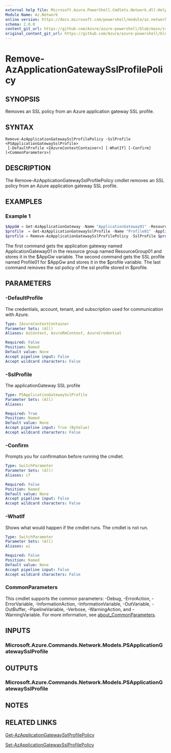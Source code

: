 ```yaml
---
external help file: Microsoft.Azure.PowerShell.Cmdlets.Network.dll-Help.xml
Module Name: Az.Network
online version: https://docs.microsoft.com/powershell/module/az.network/remove-azapplicationgatewaysslprofilepolicy
schema: 2.0.0
content_git_url: https://github.com/Azure/azure-powershell/blob/main/src/Network/Network/help/Remove-AzApplicationGatewaySslProfilePolicy.md
original_content_git_url: https://github.com/Azure/azure-powershell/blob/main/src/Network/Network/help/Remove-AzApplicationGatewaySslProfilePolicy.md
---
```


# Remove-AzApplicationGatewaySslProfilePolicy

## SYNOPSIS
Removes an SSL policy from an Azure application gateway SSL profile.

## SYNTAX

```
Remove-AzApplicationGatewaySslProfilePolicy -SslProfile <PSApplicationGatewaySslProfile>
 [-DefaultProfile <IAzureContextContainer>] [-WhatIf] [-Confirm] [<CommonParameters>]
```

## DESCRIPTION
The Remove-AzApplicationGatewaySslProfilePolicy cmdlet removes an SSL policy from an Azure application gateway SSL profile.

## EXAMPLES

### Example 1
```powershell
$AppGW = Get-AzApplicationGateway -Name "ApplicationGateway01" -ResourceGroupName "ResourceGroup01"
$profile  = Get-AzApplicationGatewaySslProfile -Name "Profile01" -ApplicationGateway $AppGw
$profile = Remove-AzApplicationGatewaySslProfilePolicy -SslProfile $profile
```

The first command gets the application gateway named ApplicationGateway01 in the resource group named ResourceGroup01 and stores it in the $AppGw variable. The second command gets the SSL profile named Profile01 for $AppGw and stores it in the $profile variable. The last command removes the ssl policy of the ssl profile stored in $profile.

## PARAMETERS

### -DefaultProfile
The credentials, account, tenant, and subscription used for communication with Azure.

```yaml
Type: IAzureContextContainer
Parameter Sets: (All)
Aliases: AzContext, AzureRmContext, AzureCredential

Required: False
Position: Named
Default value: None
Accept pipeline input: False
Accept wildcard characters: False
```

### -SslProfile
The applicationGateway SSL profile

```yaml
Type: PSApplicationGatewaySslProfile
Parameter Sets: (All)
Aliases:

Required: True
Position: Named
Default value: None
Accept pipeline input: True (ByValue)
Accept wildcard characters: False
```

### -Confirm
Prompts you for confirmation before running the cmdlet.

```yaml
Type: SwitchParameter
Parameter Sets: (All)
Aliases: cf

Required: False
Position: Named
Default value: None
Accept pipeline input: False
Accept wildcard characters: False
```

### -WhatIf
Shows what would happen if the cmdlet runs.
The cmdlet is not run.

```yaml
Type: SwitchParameter
Parameter Sets: (All)
Aliases: wi

Required: False
Position: Named
Default value: None
Accept pipeline input: False
Accept wildcard characters: False
```

### CommonParameters
This cmdlet supports the common parameters: -Debug, -ErrorAction, -ErrorVariable, -InformationAction, -InformationVariable, -OutVariable, -OutBuffer, -PipelineVariable, -Verbose, -WarningAction, and -WarningVariable. For more information, see [about_CommonParameters](http://go.microsoft.com/fwlink/?LinkID=113216).

## INPUTS

### Microsoft.Azure.Commands.Network.Models.PSApplicationGatewaySslProfile

## OUTPUTS

### Microsoft.Azure.Commands.Network.Models.PSApplicationGatewaySslProfile

## NOTES

## RELATED LINKS

[Get-AzApplicationGatewaySslProfilePolicy](./Get-AzApplicationGatewaySslProfilePolicy.md)

[Set-AzApplicationGatewaySslProfilePolicy](./Set-AzApplicationGatewaySslProfilePolicy.md)